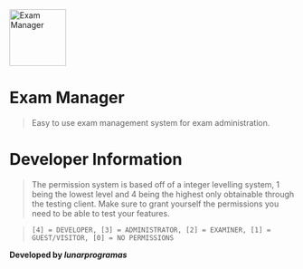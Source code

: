 <img src="https://github.com/user-attachments/assets/173159a5-8fee-46ad-b669-d4acb9df8f60" alt="Exam Manager" width="100" height="100">

# Exam Manager 
> Easy to use exam management system for exam administration.

# Developer Information
> The permission system is based off of a integer levelling system, 1 being the lowest level and 4 being the highest only obtainable through the testing client.
> Make sure to grant yourself the permissions you need to be able to test your features.

> `
> [4] = DEVELOPER,
> [3] = ADMINISTRATOR,
> [2] = EXAMINER,
> [1] = GUEST/VISITOR,
> [0] = NO PERMISSIONS
> `

**Developed by *lunarprogramas***
